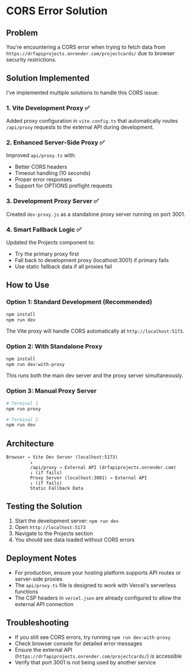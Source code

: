 # CORS Error Solution

## Problem

You're encountering a CORS error when trying to fetch data from `https://drfapiprojects.onrender.com/projectcards/` due to browser security restrictions.

## Solution Implemented

I've implemented multiple solutions to handle this CORS issue:

### 1. Vite Development Proxy ✅

Added proxy configuration in `vite.config.ts` that automatically routes `/api/proxy` requests to the external API during development.

### 2. Enhanced Server-Side Proxy ✅

Improved `api/proxy.ts` with:

- Better CORS headers
- Timeout handling (10 seconds)
- Proper error responses
- Support for OPTIONS preflight requests

### 3. Development Proxy Server ✅

Created `dev-proxy.js` as a standalone proxy server running on port 3001.

### 4. Smart Fallback Logic ✅

Updated the Projects component to:

- Try the primary proxy first
- Fall back to development proxy (localhost:3001) if primary fails
- Use static fallback data if all proxies fail

## How to Use

### Option 1: Standard Development (Recommended)

```bash
npm install
npm run dev
```

The Vite proxy will handle CORS automatically at `http://localhost:5173`.

### Option 2: With Standalone Proxy

```bash
npm install
npm run dev:with-proxy
```

This runs both the main dev server and the proxy server simultaneously.

### Option 3: Manual Proxy Server

```bash
# Terminal 1
npm run proxy

# Terminal 2
npm run dev
```

## Architecture

```
Browser → Vite Dev Server (localhost:5173)
         ↓
         /api/proxy → External API (drfapiprojects.onrender.com)
         ↓ (if fails)
         Proxy Server (localhost:3001) → External API
         ↓ (if fails)
         Static Fallback Data
```

## Testing the Solution

1. Start the development server: `npm run dev`
2. Open `http://localhost:5173`
3. Navigate to the Projects section
4. You should see data loaded without CORS errors

## Deployment Notes

- For production, ensure your hosting platform supports API routes or server-side proxies
- The `api/proxy.ts` file is designed to work with Vercel's serverless functions
- The CSP headers in `vercel.json` are already configured to allow the external API connection

## Troubleshooting

- If you still see CORS errors, try running `npm run dev:with-proxy`
- Check browser console for detailed error messages
- Ensure the external API (`https://drfapiprojects.onrender.com/projectcards/`) is accessible
- Verify that port 3001 is not being used by another service
